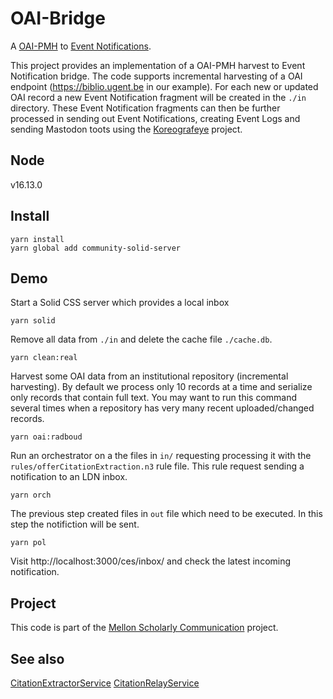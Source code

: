 # OAI-Bridge

A [OAI-PMH](https://www.openarchives.org/pmh/) to [Event Notifications](https://www.eventnotifications.net).

This project provides an implementation of a OAI-PMH harvest to Event Notification bridge.
The code supports incremental harvesting of a OAI endpoint (https://biblio.ugent.be in our
example). For each new or updated OAI record a new Event Notification fragment will be 
created in the `./in` directory. These Event Notification fragments can then be further
processed in sending out Event Notifications, creating Event Logs and sending Mastodon 
toots using the [Koreografeye](https://github.com/eyereasoner/Koreografeye) project.

## Node

v16.13.0

## Install

```
yarn install
yarn global add community-solid-server
```

## Demo

Start a Solid CSS server which provides a local inbox

```
yarn solid
```

Remove all data from `./in` and delete the cache file `./cache.db`.

```
yarn clean:real
```

Harvest some OAI data from an institutional repository (incremental harvesting). By 
default we process only 10 records at a time and serialize only records that contain
full text. You may want to run this command several times when a repository has very
many recent uploaded/changed records.

```
yarn oai:radboud
```

Run an orchestrator on a the files in `in/` requesting processing it with the 
`rules/offerCitationExtraction.n3` rule file. This rule request sending a notification to an
LDN inbox.

```
yarn orch
```

The previous step created files in `out` file which need to be executed. In this step the
notifiction will be sent. 

```
yarn pol
```

Visit http://localhost:3000/ces/inbox/ and check the latest incoming notification.

## Project

This code is part of the [Mellon Scholarly Communication](https://knows.idlab.ugent.be/projects/mellon/) project.

## See also

[CitationExtractorService](https://github.com/MellonScholarlyCommunication/CitationExtractorService)
[CitationRelayService](https://github.com/MellonScholarlyCommunication/CitationRelayService)